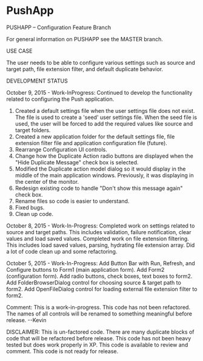 # PushApp
PUSHAPP – Configuration Feature Branch

For general information on PUSHAPP see the MASTER branch.

USE CASE

The user needs to be able to configure various settings such as source and target path, file extension filter, and default duplicate behavior. 

DEVELOPMENT STATUS

October 9, 2015 - Work-InProgress: Continued to develop the functionality related to configuring the Push application.
1) Created a default settings file when the user settings file does not exist. The file is used to create a 'seed' user settings file.  When the seed file is used, the user will be forced to add the required values like source and target folders.
2) Created a new application folder for the default settings file, file extension filter file and application configuration file (future).
3) Rearrange Configuration UI controls.
4) Change how the Duplicate Action radio buttons are displayed when the "Hide Duplicate Message" check box is selected.
5) Modified the Duplicate action model dialog so it would display in the middle of the main application windows. Previously, it was displaying in the center of the monitor.
6) Redesign existing code to handle "Don't show this message again" check box.
7) Rename files so code is easier to understand.
8) Fixed bugs.
9) Clean up code.


October 8, 2015 - Work-In-Progress:
Completed work on settings related to source and target paths. This includes validation, failure notification, clear values and load saved values.
Completed work on file extension filtering. This includes load saved values, parsing, hydrating file extension array.
Did a lot of code clean up and some refactoring.

October 5, 2015 - Work-In-Progress:
Add Button Bar with Run, Refresh, and Configure buttons to Form1 (main application form).
Add Form2 (configuration form).
Add radio buttons, check boxes, text boxes to form2.
Add FolderBrowserDialog control for choosing source & target path to form2.
Add OpenFileDialog control for loading external file extension filter to form2. 

Comment: This is a work-in-progress.  This code has not been refactored.  The names of all controls will be renamed to something meaningful before release.
--Kevin

DISCLAIMER:
This is un-factored code.  There are many duplicate blocks of code that will be refactored before release. This code has not been heavy tested but does work properly in XP.  This code is available to review and comment.  This code is not ready for release.

